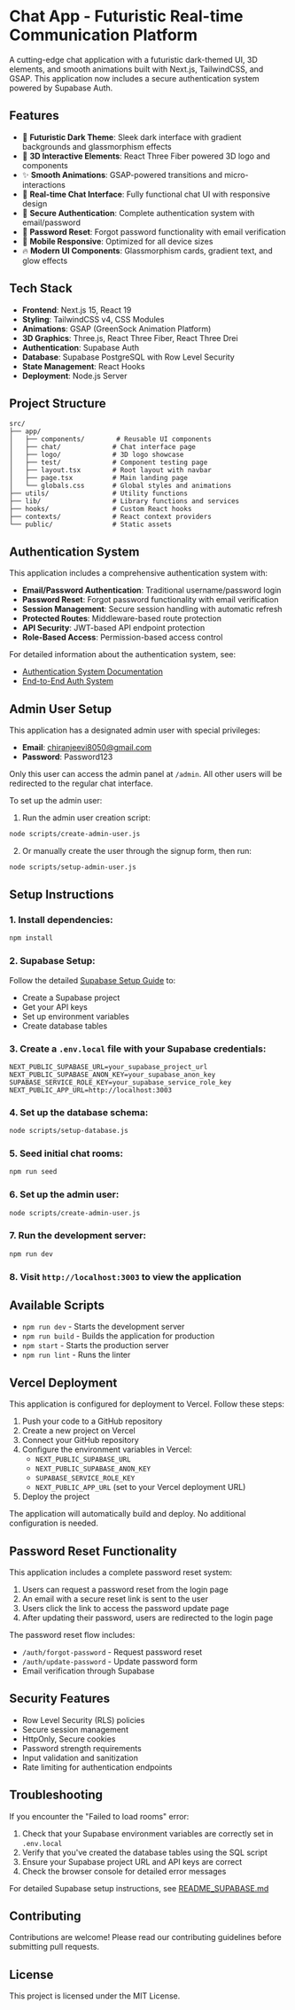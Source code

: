 # Chat App - Futuristic Real-time Communication Platform

A cutting-edge chat application with a futuristic dark-themed UI, 3D elements, and smooth animations built with Next.js, TailwindCSS, and GSAP. This application now includes a secure authentication system powered by Supabase Auth.

## Features

- 🌌 **Futuristic Dark Theme**: Sleek dark interface with gradient backgrounds and glassmorphism effects
- 🎨 **3D Interactive Elements**: React Three Fiber powered 3D logo and components
- ✨ **Smooth Animations**: GSAP-powered transitions and micro-interactions
- 💬 **Real-time Chat Interface**: Fully functional chat UI with responsive design
- 🔐 **Secure Authentication**: Complete authentication system with email/password
- 🔑 **Password Reset**: Forgot password functionality with email verification
- 📱 **Mobile Responsive**: Optimized for all device sizes
- 🔥 **Modern UI Components**: Glassmorphism cards, gradient text, and glow effects

## Tech Stack

- **Frontend**: Next.js 15, React 19
- **Styling**: TailwindCSS v4, CSS Modules
- **Animations**: GSAP (GreenSock Animation Platform)
- **3D Graphics**: Three.js, React Three Fiber, React Three Drei
- **Authentication**: Supabase Auth
- **Database**: Supabase PostgreSQL with Row Level Security
- **State Management**: React Hooks
- **Deployment**: Node.js Server

## Project Structure

```
src/
├── app/
│   ├── components/        # Reusable UI components
│   ├── chat/             # Chat interface page
│   ├── logo/             # 3D logo showcase
│   ├── test/             # Component testing page
│   ├── layout.tsx        # Root layout with navbar
│   ├── page.tsx          # Main landing page
│   └── globals.css       # Global styles and animations
├── utils/                # Utility functions
├── lib/                  # Library functions and services
├── hooks/                # Custom React hooks
├── contexts/             # React context providers
└── public/               # Static assets
```

## Authentication System

This application includes a comprehensive authentication system with:

- **Email/Password Authentication**: Traditional username/password login
- **Password Reset**: Forgot password functionality with email verification
- **Session Management**: Secure session handling with automatic refresh
- **Protected Routes**: Middleware-based route protection
- **API Security**: JWT-based API endpoint protection
- **Role-Based Access**: Permission-based access control

For detailed information about the authentication system, see:
- [Authentication System Documentation](AUTH_SYSTEM_DOCUMENTATION.md)
- [End-to-End Auth System](END_TO_END_AUTH_SYSTEM.md)

## Admin User Setup

This application has a designated admin user with special privileges:

- **Email**: chiranjeevi8050@gmail.com
- **Password**: Password123

Only this user can access the admin panel at `/admin`. All other users will be redirected to the regular chat interface.

To set up the admin user:

1. Run the admin user creation script:
```bash
node scripts/create-admin-user.js
```

2. Or manually create the user through the signup form, then run:
```bash
node scripts/setup-admin-user.js
```

## Setup Instructions

### 1. Install dependencies:
```bash
npm install
```

### 2. Supabase Setup:
Follow the detailed [Supabase Setup Guide](README_SUPABASE.md) to:
- Create a Supabase project
- Get your API keys
- Set up environment variables
- Create database tables

### 3. Create a `.env.local` file with your Supabase credentials:
```env
NEXT_PUBLIC_SUPABASE_URL=your_supabase_project_url
NEXT_PUBLIC_SUPABASE_ANON_KEY=your_supabase_anon_key
SUPABASE_SERVICE_ROLE_KEY=your_supabase_service_role_key
NEXT_PUBLIC_APP_URL=http://localhost:3003
```

### 4. Set up the database schema:
```bash
node scripts/setup-database.js
```

### 5. Seed initial chat rooms:
```bash
npm run seed
```

### 6. Set up the admin user:
```bash
node scripts/create-admin-user.js
```

### 7. Run the development server:
```bash
npm run dev
```

### 8. Visit `http://localhost:3003` to view the application

## Available Scripts

- `npm run dev` - Starts the development server
- `npm run build` - Builds the application for production
- `npm start` - Starts the production server
- `npm run lint` - Runs the linter

## Vercel Deployment

This application is configured for deployment to Vercel. Follow these steps:

1. Push your code to a GitHub repository
2. Create a new project on Vercel
3. Connect your GitHub repository
4. Configure the environment variables in Vercel:
   - `NEXT_PUBLIC_SUPABASE_URL`
   - `NEXT_PUBLIC_SUPABASE_ANON_KEY`
   - `SUPABASE_SERVICE_ROLE_KEY`
   - `NEXT_PUBLIC_APP_URL` (set to your Vercel deployment URL)
5. Deploy the project

The application will automatically build and deploy. No additional configuration is needed.

## Password Reset Functionality

This application includes a complete password reset system:

1. Users can request a password reset from the login page
2. An email with a secure reset link is sent to the user
3. Users click the link to access the password update page
4. After updating their password, users are redirected to the login page

The password reset flow includes:
- `/auth/forgot-password` - Request password reset
- `/auth/update-password` - Update password form
- Email verification through Supabase

## Security Features

- Row Level Security (RLS) policies
- Secure session management
- HttpOnly, Secure cookies
- Password strength requirements
- Input validation and sanitization
- Rate limiting for authentication endpoints

## Troubleshooting

If you encounter the "Failed to load rooms" error:
1. Check that your Supabase environment variables are correctly set in `.env.local`
2. Verify that you've created the database tables using the SQL script
3. Ensure your Supabase project URL and API keys are correct
4. Check the browser console for detailed error messages

For detailed Supabase setup instructions, see [README_SUPABASE.md](README_SUPABASE.md)

## Contributing

Contributions are welcome! Please read our contributing guidelines before submitting pull requests.

## License

This project is licensed under the MIT License.